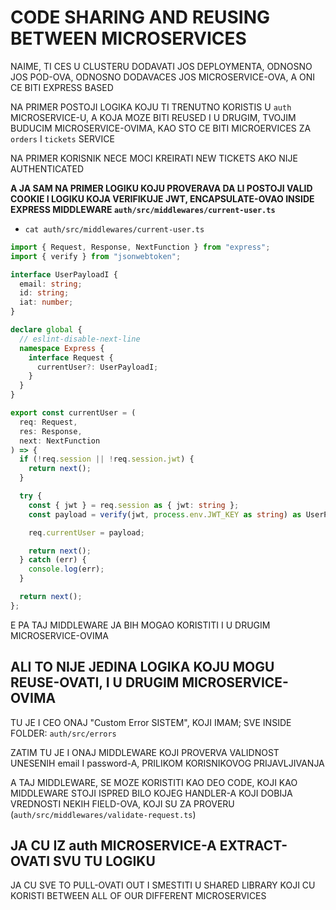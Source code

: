# CODE SHARING AND REUSING BETWEEN MICROSERVICES

NAIME, TI CES U CLUSTERU DODAVATI JOS DEPLOYMENTA, ODNOSNO JOS POD-OVA, ODNOSNO DODAVACES JOS MICROSERVICE-OVA, A ONI CE BITI EXPRESS BASED

NA PRIMER POSTOJI LOGIKA KOJU TI TRENUTNO KORISTIS U `auth` MICROSERVICE-U, A KOJA MOZE BITI REUSED I U DRUGIM, TVOJIM BUDUCIM MICROSERVICE-OVIMA, KAO STO CE BITI MICROERVICES ZA `orders` I `tickets` SERVICE

NA PRIMER KORISNIK NECE MOCI KREIRATI NEW TICKETS AKO NIJE AUTHENTICATED

**A JA SAM NA PRIMER LOGIKU KOJU PROVERAVA DA LI POSTOJI VALID COOKIE I LOGIKU KOJA VERIFIKUJE JWT, ENCAPSULATE-OVAO INSIDE EXPRESS MIDDLEWARE `auth/src/middlewares/current-user.ts`**

- `cat auth/src/middlewares/current-user.ts`

```ts
import { Request, Response, NextFunction } from "express";
import { verify } from "jsonwebtoken";

interface UserPayloadI {
  email: string;
  id: string;
  iat: number;
}

declare global {
  // eslint-disable-next-line
  namespace Express {
    interface Request {
      currentUser?: UserPayloadI;
    }
  }
}

export const currentUser = (
  req: Request,
  res: Response,
  next: NextFunction
) => {
  if (!req.session || !req.session.jwt) {
    return next();
  }

  try {
    const { jwt } = req.session as { jwt: string };
    const payload = verify(jwt, process.env.JWT_KEY as string) as UserPayloadI;

    req.currentUser = payload;

    return next();
  } catch (err) {
    console.log(err);
  }

  return next();
};

```

E PA TAJ MIDDLEWARE JA BIH MOGAO KORISTITI I U DRUGIM MICROSERVICE-OVIMA

## ALI TO NIJE JEDINA LOGIKA KOJU MOGU REUSE-OVATI, I U DRUGIM MICROSERVICE-OVIMA

TU JE I CEO ONAJ "Custom Error SISTEM", KOJI IMAM; SVE INSIDE FOLDER: `auth/src/errors`

ZATIM TU JE I ONAJ MIDDLEWARE KOJI PROVERVA VALIDNOST UNESENIH email I password-A, PRILIKOM KORISNIKOVOG PRIJAVLJIVANJA

A TAJ MIDDLEWARE, SE MOZE KORISTITI KAO DEO CODE, KOJI KAO MIDDLEWARE STOJI ISPRED BILO KOJEG HANDLER-A KOJI DOBIJA VREDNOSTI NEKIH FIELD-OVA, KOJI SU ZA PROVERU (`auth/src/middlewares/validate-request.ts`)

## JA CU IZ auth MICROSERVICE-A EXTRACT-OVATI SVU TU LOGIKU

JA CU SVE TO PULL-OVATI OUT I SMESTITI U SHARED LIBRARY KOJI CU KORISTI BETWEEN ALL OF OUR DIFFERENT MICROSERVICES
